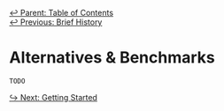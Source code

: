 ﻿[↩  Parent: Table of Contents](../README.md)  
[↩  Previous: Brief History](brief-history.md)

# Alternatives & Benchmarks

    TODO

[↪ Next: Getting Started](../getting-started/README.md)
